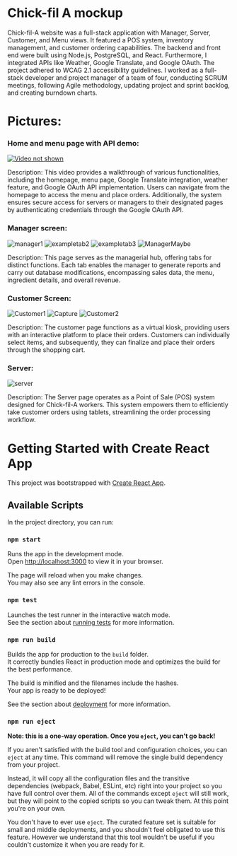 # Chick-fil A mockup

Chick-fil-A website was a full-stack application with Manager, Server, Customer, and Menu views. It featured a POS system, inventory
management, and customer ordering capabilities. The backend and front end were built using Node.js, PostgreSQL, and React.
Furthermore, I integrated APIs like Weather, Google Translate, and Google OAuth. The project adhered to WCAG 2.1 accessibility
guidelines. I worked as a full-stack developer and project manager of a team of four, conducting SCRUM meetings, following Agile
methodology, updating project and sprint backlog, and creating burndown charts.

# Pictures:

### Home and menu page with API demo:
[![Video not shown](https://img.youtube.com/vi/jZ1ue1qR1cw/0.jpg)](https://www.youtube.com/watch?v=jZ1ue1qR1cw)

Description: This video provides a walkthrough of various functionalities, including the homepage, menu page, Google Translate integration, weather feature, and Google OAuth API implementation. 
Users can navigate from the homepage to access the menu and place orders. Additionally, the system ensures secure access for servers or managers to their designated pages by authenticating credentials through the Google OAuth API.

### Manager screen:
![manager1](https://github.com/ravishshardha/Chick-fil-a_Website/assets/90361755/696ee4cf-0d32-4ff9-90be-cf240d4c8ee2)
![exampletab2](https://github.com/ravishshardha/Chick-fil-a_Website/assets/90361755/b8116cbe-3401-4a1c-a8af-d429e8320773)
![exampletab3](https://github.com/ravishshardha/Chick-fil-a_Website/assets/90361755/2547abe3-a83a-4bb4-8830-c5b6c36d19f0)
![ManagerMaybe](https://github.com/ravishshardha/Chick-fil-a_Website/assets/90361755/95403e23-b6ed-4209-b030-7a8e2a7a581b)


Description: This page serves as the managerial hub, offering tabs for distinct functions. Each tab enables the manager to generate reports and carry out database modifications, encompassing sales data, the menu, ingredient details, and overall revenue.


### Customer Screen:
![Customer1](https://github.com/ravishshardha/Chick-fil-a_Website/assets/90361755/c2cfa5d4-580e-4118-998e-aa4e4a5b5b09)
![Capture](https://github.com/ravishshardha/Chick-fil-a_Website/assets/90361755/11dd539b-fb66-4d17-a707-db3d417adf44)
![Customer2](https://github.com/ravishshardha/Chick-fil-a_Website/assets/90361755/238a16da-76b6-4d35-964e-297b1403e532)


Description: The customer page functions as a virtual kiosk, providing users with an interactive platform to place their orders. 
Customers can individually select items, and subsequently, they can finalize and place their orders through the shopping cart.

### Server:
![server](https://github.com/ravishshardha/Chick-fil-a_Website/assets/90361755/0cf75dbd-d610-4f1f-880f-601228d6afaf)

Description: The Server page operates as a Point of Sale (POS) system designed for Chick-fil-A workers. This system empowers them to efficiently take customer orders using tablets, streamlining the order processing workflow.


# Getting Started with Create React App

This project was bootstrapped with [Create React App](https://github.com/facebook/create-react-app).

## Available Scripts

In the project directory, you can run:

### `npm start`

Runs the app in the development mode.\
Open [http://localhost:3000](http://localhost:3000) to view it in your browser.

The page will reload when you make changes.\
You may also see any lint errors in the console.

### `npm test`

Launches the test runner in the interactive watch mode.\
See the section about [running tests](https://facebook.github.io/create-react-app/docs/running-tests) for more information.

### `npm run build`

Builds the app for production to the `build` folder.\
It correctly bundles React in production mode and optimizes the build for the best performance.

The build is minified and the filenames include the hashes.\
Your app is ready to be deployed!

See the section about [deployment](https://facebook.github.io/create-react-app/docs/deployment) for more information.

### `npm run eject`

**Note: this is a one-way operation. Once you `eject`, you can't go back!**

If you aren't satisfied with the build tool and configuration choices, you can `eject` at any time. This command will remove the single build dependency from your project.

Instead, it will copy all the configuration files and the transitive dependencies (webpack, Babel, ESLint, etc) right into your project so you have full control over them. All of the commands except `eject` will still work, but they will point to the copied scripts so you can tweak them. At this point you're on your own.

You don't have to ever use `eject`. The curated feature set is suitable for small and middle deployments, and you shouldn't feel obligated to use this feature. However we understand that this tool wouldn't be useful if you couldn't customize it when you are ready for it.

